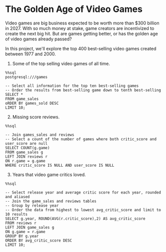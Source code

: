 # The Golden Age of Video Games

Video games are big business expected to be worth more than $300 billion in 2027. With so much money at stake, game creators are incentivized to create
the next big hit. But are games getting better, or has the golden age of video games already passed?

In this project, we'll explore the top 400 best-selling video games created between 1977 and 2000.

1. Some of the top selling video games of all time.
```
%%sql
postgresql:///games

-- Select all information for the top ten best-selling games
-- Order the results from best-selling game down to tenth best-selling
SELECT *
FROM game_sales
oRDER BY games_sold DESC
LIMIT 10;
```

2. Missing score reviews.
```
%%sql 

-- Join games_sales and reviews
-- Select a count of the number of games where both critic_score and user_score are null
SELECT COUNT(g.game)
FROM game_sales g
LEFT JOIN reviews r
ON r.game = g.game
WHERE critic_score IS NULL AND user_score IS NULL
```

3. Years that video game critics loved.
```
%%sql

-- Select release year and average critic score for each year, rounded and aliased
-- Join the game_sales and reviews tables
-- Group by release year
-- Order the data from highest to lowest avg_critic_score and limit to 10 results
SELECT g.year, ROUND(AVG(r.critic_score),2) AS avg_critic_score
FROM reviews r
LEFT JOIN game_sales g
ON g.game = r.game
GROUP BY g.year
ORDER BY avg_critic_score DESC
LIMIT 10;
```
